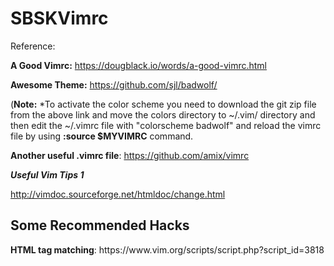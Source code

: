 # SBSKVimrc

Reference:

**A Good Vimrc:** https://dougblack.io/words/a-good-vimrc.html

**Awesome Theme:** https://github.com/sjl/badwolf/

(**Note:** *To activate the color scheme you need to download the git zip file from the above link and move the colors directory to ~/.vim/ directory and then edit the ~/.vimrc file with "colorscheme badwolf" and reload the vimrc file by using **:source $MYVIMRC** command.

**Another useful .vimrc file**:
https://github.com/amix/vimrc

***Useful Vim Tips 1***

http://vimdoc.sourceforge.net/htmldoc/change.html

<h2>Some Recommended Hacks</h2>
<p><strong>HTML tag matching</strong>: https://www.vim.org/scripts/script.php?script_id=3818</p>

